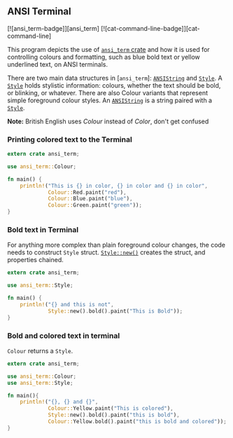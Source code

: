 ## ANSI Terminal

[![ansi_term-badge]][ansi_term] [![cat-command-line-badge]][cat-command-line]

This program depicts the use of [`ansi_term` crate] and how it is used for controlling colours and formatting, such as blue bold text or yellow underlined text, on ANSI terminals.

There are two main data structures in [`ansi_term`]: [`ANSIString`] and [`Style`]. A [`Style`] holds stylistic information: colours, whether the text should be bold, or blinking, or whatever. There are also Colour variants that represent simple foreground colour styles. An [`ANSIString`] is a string paired with a [`Style`].

**Note:** British English uses *Colour* instead of *Color*, don't get confused

### Printing colored text to the Terminal

```rust
extern crate ansi_term;

use ansi_term::Colour;

fn main() {
    println!("This is {} in color, {} in color and {} in color",
             Colour::Red.paint("red"),
             Colour::Blue.paint("blue"),
             Colour::Green.paint("green"));
}
```

### Bold text in Terminal

For anything more complex than plain foreground colour changes, the code
needs to construct `Style` struct. [`Style::new()`] creates the struct,
and properties chained.

```rust
extern crate ansi_term;

use ansi_term::Style;

fn main() {
    println!("{} and this is not",
             Style::new().bold().paint("This is Bold"));
}
```
### Bold and colored text in terminal

`Colour` returns a `Style`.

```rust
extern crate ansi_term;

use ansi_term::Colour;
use ansi_term::Style;

fn main(){
    println!("{}, {} and {}",
             Colour::Yellow.paint("This is colored"),
             Style::new().bold().paint("this is bold"),
             Colour::Yellow.bold().paint("this is bold and colored"));
}
```

[documentation]: https://docs.rs/ansi_term/
[`ansi_term` crate]: https://crates.io/crates/ansi_term
[`ANSIString`]: https://docs.rs/ansi_term/*/ansi_term/type.ANSIString.html
[`Style`]: https://docs.rs/ansi_term/*/ansi_term/struct.Style.html
[`Style::new()`]: https://docs.rs/ansi_term/0.11.0/ansi_term/struct.Style.html#method.new
